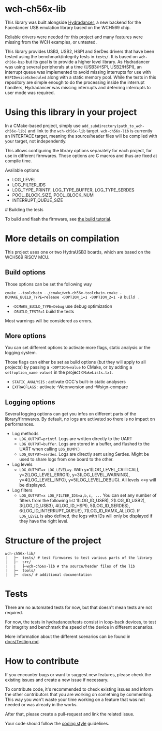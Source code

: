 # wch-ch56x-lib

This library was built alongside [Hydradancer](https://github.com/HydraDancer/hydradancer_fw), a new backend for the Facedancer USB emulation library based on the WCH569 chip.

Reliable drivers were needed for this project and many features were missing from the WCH examples, or untested.

This library provides USB3, USB2, HSPI and SerDes drivers that have been tested using the benchmark/integrity tests in `tests/`. It is based on `wch-ch56x-bsp` but its goal is to provide a higher level library. As Hydradancer was using several peripherals at a time (USB3/HSPI, USB2/HSPI), an interrupt queue was implemented to avoid missing interrupts for use with `HSPIDeviceScheduled` along with a static memory pool. While the tests in this repository are simple enough to do the processing inside the interrupt handlers, Hydradancer was missing interrupts and deferring interrupts to user mode was required.

# Using this library in your project

In a CMake-based project, simply use `add_subdirectory(path_to_wch-ch56x-lib)` and link to the `wch-ch56x-lib` target. `wch-ch56x-lib` is currently an INTERFACE target, meaning the source/header files will be compiled with your target, not independently.

This allows configuring the library options separately for each project, for use in different firmwares. Those options are C macros and thus are fixed at compile time.

Available options

* LOG_LEVEL
* LOG_FILTER_IDS
* LOG_TYPE_PRINTF, LOG_TYPE_BUFFER, LOG_TYPE_SERDES
* POOL_BLOCK_SIZE, POOL_BLOCK_NUM
* INTERRUPT_QUEUE_SIZE

# Building the tests

To build and flash the firmware, see [the build tutorial](BUILD.md).

# More details on compilation

This project uses one or two HydraUSB3 boards, which are based on the WCH569 RISCV MCU.

## Build options

Those options can be set the following way

```shell
cmake --toolchain ../cmake/wch-ch56x-toolchain.cmake -DCMAKE_BUILD_TYPE=release -DOPTION_1=1 -DOPTION_2=1 -B build .
```

- `-DCMAKE_BUILD_TYPE=Debug` use debug optimization
- `-DBUILD_TESTS=1` build the tests

Most warnings will be considered as errors.

## More options

You can set different options to activate more flags, static analysis or the logging system.

Those flags can either be set as build options (but they will apply to all projects) by passing a `-DOPTION=value` to CMake, or by adding a `set(option_name value)` in the project `CMakeLists.txt`.

- `STATIC_ANALYSIS` : activate GCC's built-in static analysers
- `EXTRACFLAGS` : activate -Wconversion and -Wsign-compare

## Logging options

Several logging options can get you infos on different parts of the library/firmwares. By default, no logs are activated so there is no impact on performances.

- Log methods
    - `LOG_OUTPUT=printf`. Logs are written directly to the UART
    - `LOG_OUTPUT=buffer`. Logs are stored in a buffer, and flushed to the UART when calling `LOG_DUMP()`
    - `LOG_OUTPUT=serdes`. Logs are directly sent using Serdes. Might be used to share logs from one board to the other.
- Log levels
    - `LOG_OUTPUT=x LOG_LEVEL=y`. With y=1(LOG_LEVEL_CRITICAL), y=2(LOG_LEVEL_ERROR), y=3(LOG_LEVEL_WARNING), y=4(LOG_LEVEL_INFO), y=5(LOG_LEVEL_DEBUG). All levels <=y will be displayed.
- Log filters
    - `LOG_OUTPUT=x LOG_FILTER_IDS=a,b,c, ...` You can set any number of filters from the following list 1(LOG_ID_USER), 2(LOG_ID_USB2), 3(LOG_ID_USB3), 4(LOG_ID_HSPI), 5(LOG_ID_SERDES), 6(LOG_ID_INTERRUPT_QUEUE), 7(LOG_ID_RAMX_ALLOC). If `LOG_LEVEL` is also defined, the logs with IDs will only be displayed if they have the right level.

# Structure of the project

```
wch-ch56x-lib/
|   ├─  tests/ # test firmwares to test various parts of the library
|   ├─  src/
|   |   ├─wch-ch56x-lib # the source/header files of the lib
|   ├─  tools/
|   ├─  docs/ # additional documentation
```

# Tests

There are no automated tests for now, but that doesn't mean tests are not required.

For now, the tests in hydradancer/tests consist in loop-back devices, to test for integrity and benchmark the speed of the device in different scenarios.

More information about the different scenarios can be found in [docs/Testing.md](docs/Testing.md).

# How to contribute

If you encounter bugs or want to suggest new features, please check the existing issues and create a new issue if necessary.

To contribute code, it's recommended to check existing issues and inform the other contributors that you are working on something by commenting. This way you won't waste your time working on a feature that was not needed or was already in the works.

After that, please create a pull-request and link the related issue.

Your code should follow the [coding style](CODING_STYLE.md) guidelines.
